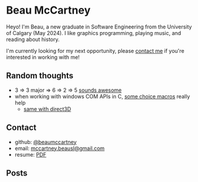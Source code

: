 # Beau McCartney

Heyo! I'm Beau, a new graduate in Software Engineering from the University
of Calgary (May 2024). I like graphics programming, playing music, and reading
about history.

I'm currently looking for my next opportunity, please [contact
me](#contact-info) if you're interested in working with me!

## Random thoughts

- 3 => 3 major => 6 => 2 => 5 [sounds awesome](https://youtu.be/9xA1rSu3qwE?si=guriIWYQWgoOId3p&t=43)
- when working with windows COM APIs in C, [some choice macros](https://github.com/beaumccartney/root_c/blob/036174bebc623040def0976ccd79daebd306b25c/layers/os/core/windows/os_core_windows.h#L52-L54) really help
    - [same with direct3D](https://github.com/beaumccartney/root_c/blob/036174bebc623040def0976ccd79daebd306b25c/layers/render/d3d11/render_d3d11.h#L151-L163)

## <span id="contact-info">Contact</span>

- github: [@beaumccartney](https://github.com/beaumccartney)
- email: [mccartney.beausl@gmail.com](mailto:mccartney.beausl@gmail.com+website)
- resume: <a href="/Beau-McCartney-Resume.pdf" target="_blank">PDF</a>

## Posts

<div id="blog-entries">
</div>
